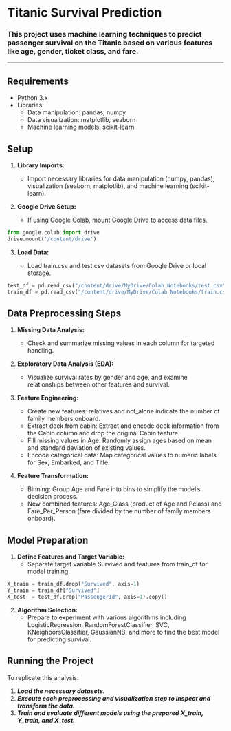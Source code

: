 # Titanic Survival Prediction

### This project uses machine learning techniques to predict passenger survival on the Titanic based on various features like age, gender, ticket class, and fare.

---

## Requirements
- Python 3.x
- Libraries:
   - Data manipulation: pandas, numpy
   - Data visualization: matplotlib, seaborn
   - Machine learning models: scikit-learn
     
## Setup
1. **Library Imports:**
   - Import necessary libraries for data manipulation (numpy, pandas), visualization (seaborn, matplotlib), and machine learning (scikit-learn).
     
2. **Google Drive Setup:**
   - If using Google Colab, mount Google Drive to access data files.

```python
from google.colab import drive
drive.mount('/content/drive')
```

3. **Load Data:**

   - Load train.csv and test.csv datasets from Google Drive or local storage.
```python
test_df = pd.read_csv("/content/drive/MyDrive/Colab Notebooks/test.csv")
train_df = pd.read_csv("/content/drive/MyDrive/Colab Notebooks/train.csv")
```

## Data Preprocessing Steps
1. **Missing Data Analysis:**
   - Check and summarize missing values in each column for targeted handling.

2. **Exploratory Data Analysis (EDA):**
   - Visualize survival rates by gender and age, and examine relationships between other features and survival.
     
3. **Feature Engineering:**
   - Create new features: relatives and not_alone indicate the number of family members onboard.
   - Extract deck from cabin: Extract and encode deck information from the Cabin column and drop the original Cabin feature.
   - Fill missing values in Age: Randomly assign ages based on mean and standard deviation of existing values.
   - Encode categorical data: Map categorical values to numeric labels for Sex, Embarked, and Title.
     
4. **Feature Transformation:**
   - Binning: Group Age and Fare into bins to simplify the model’s decision process.
   - New combined features: Age_Class (product of Age and Pclass) and Fare_Per_Person (fare divided by the number of family members onboard).

## Model Preparation

1. **Define Features and Target Variable:**
   - Separate target variable Survived and features from train_df for model training.
```python
X_train = train_df.drop("Survived", axis=1)
Y_train = train_df["Survived"]
X_test  = test_df.drop("PassengerId", axis=1).copy()
```
2. **Algorithm Selection:**
   - Prepare to experiment with various algorithms including LogisticRegression, RandomForestClassifier, SVC, KNeighborsClassifier, GaussianNB, and more to find the best model for predicting survival.

## Running the Project
To replicate this analysis:
1. ***Load the necessary datasets.***
2. ***Execute each preprocessing and visualization step to inspect and transform the data.***
3. ***Train and evaluate different models using the prepared X_train, Y_train, and X_test.***
